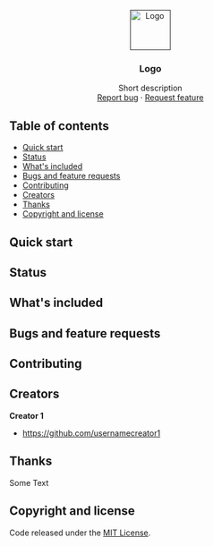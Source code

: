 <p align="center">
  <a href="">
    <img src="https://via.placeholder.com/72" alt="Logo" width=72 height=72>
  </a>

  <h3 align="center">Logo</h3>

  <p align="center">
    Short description
    <br>
    <a href="https://Genealogia/issues/new?template=bug.md">Report bug</a>
    ·
    <a href="https://Genealogia/issues/new?template=feature.md&labels=feature">Request feature</a>
  </p>
</p>


## Table of contents

- [Quick start](#quick-start)
- [Status](#status)
- [What's included](#whats-included)
- [Bugs and feature requests](#bugs-and-feature-requests)
- [Contributing](#contributing)
- [Creators](#creators)
- [Thanks](#thanks)
- [Copyright and license](#copyright-and-license)


## Quick start


## Status


## What's included


## Bugs and feature requests


## Contributing


## Creators

**Creator 1**

- <https://github.com/usernamecreator1>

## Thanks

Some Text

## Copyright and license

Code released under the [MIT License](https://Genealogia/blob/main/LICENSE).

